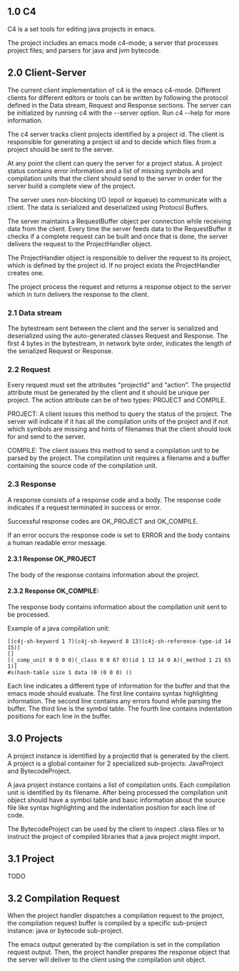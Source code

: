 ## 1.0 C4

C4 is a set tools for editing java projects in emacs.

The project includes an emacs mode c4-mode; a server that processes project files; and parsers for java and jvm bytecode.


## 2.0 Client-Server

The current client implementation of c4 is the emacs c4-mode. Different clients for different editors or tools can be written by following the protocol defined in the Data stream, Request and Response sections. The server can be initialized by running c4 with the --server option. Run c4 --help for more information.

The c4 server tracks client projects identified by a project id. The client is responsible for generating a project id and to decide which files from a project should be sent to the server.

At any point the client can query the server for a project status. A project status contains error information and a list of missing symbols and compilation units that the client should send to the server in order for the server build a complete view of the project.

The server uses non-blocking I/O (epoll or kqueue) to communicate with a client. The data is serialized and deserialized using Protocol Buffers.

The server maintains a RequestBuffer object per connection while receiving data from the client. Every time the server feeds data to the RequestBuffer it checks if a complete request can be built and once that is done, the server delivers the request to the ProjectHandler object.

The ProjectHandler object is responsible to deliver the request to its project, which is defined by the project id. If no project exists the ProjectHandler creates one.

The project process the request and returns a response object to the server which in turn delivers the response to the client.


### 2.1 Data stream

The bytestream sent between the client and the server is serialized and deserialized using the auto-generated classes Request and Response. The first 4 bytes in the bytestream, in network byte order, indicates the length of the serialized Request or Response.


###  2.2 Request

Every request must set the attributes "projectId" and "action". The projectId attribute must be generated by the client and it should be unique per project. The action attribute can be of two types: PROJECT and COMPILE.

PROJECT: A client issues this method to query the status of the project. The server will indicate if it has all the compilation units of the project and if not which symbols are missing and hints of filenames that the client should look for and send to the server.

COMPILE: The client issues this method to send a compilation unit to be parsed by the project. The compilation unit requires a filename and a buffer containing the source code of the compilation unit.


### 2.3 Response

A response consists of a response code and a body. The response code indicates if a request terminated in success or error.

Successful response codes are OK_PROJECT and OK_COMPILE.

If an error occurs the response code is set to ERROR and the body contains a human readable error message.


#### 2.3.1 Response OK_PROJECT

The body of the response contains information about the project.


#### 2.3.2 Response OK_COMPILE:

The response body contains information about the compilation unit sent to be processed.

Example of a java compilation unit:

```elisp
[(c4j-sh-keyword 1 7)(c4j-sh-keyword 8 13)(c4j-sh-reference-type-id 14 15)]
[]
[(_comp_unit 0 0 0 0)(_class 0 0 67 0)(id 1 13 14 0 A)(_method 1 21 65 1)]
#s(hash-table size 1 data (0 (0 0 0) ))
```

Each line indicates a different type of information for the buffer and that the emacs mode should evaluate. The first line contains syntax highlighting information. The second line contains any errors found while parsing the buffer. The third line is the symbol table. The fourth line contains indentation positions for each line in the buffer.


## 3.0 Projects

A project instance is identified by a projectId that is generated by the client. A project is a global container for 2 specialized sub-projects: JavaProject and BytecodeProject.

A java project instance contains a list of compilation units. Each compilation unit is identified by its filename. After being processed the compilation unit object should have a symbol table and basic information about the source file like syntax highlighting and the indentation position for each line of code.

The BytecodeProject can be used by the client to inspect .class files or to instruct the project of compiled libraries that a java project might import.


## 3.1 Project

TODO


## 3.2 Compilation Request

When the project handler dispatches a compilation request to the project, the compilation request buffer is compiled by a specific sub-project instance: java or bytecode sub-project.

The emacs output generated by the compilation is set in the compilation request output. Then, the project handler prepares the response object that the server will deliver to the client using the compilation unit object.
